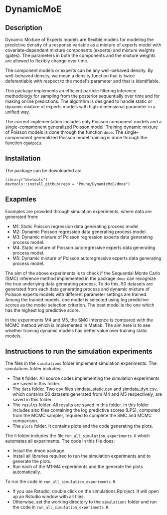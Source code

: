 # DynamicMoE

## Description

Dynamic Mixture of Experts models are flexible models for modeling the predictive density of a response variable as a mixture of experts model with covariate-dependent mixture components (experts) and mixture weights (gates). The parameters in both the components and the mixture weights are allowed to flexibly change over time.

The component models or experts can be any well-behaved density. By well-behaved density, we mean a density function that is twice deferentiable with respect to the model's parameter and that is identifiable.

This package implements an efficient particle filtering inference methodology for sampling from the posterior sequentially over time and for making online predictions. The algorithm is designed to handle static or dynamic mixture of experts models with high-dimensional parameter in a unified way.

The current implementation includes only Poisson component models and a single-compmonent generalized Poisson model. Training dynamic mixture of Poisson models is done through the function `dmoe`. The single-compmonent generalized Poisson model training is done through the function `dgenpois`.

## Installation

The package can be downloaded as:
```
library("devtools")
devtools::install_github(repo = "Pmune/DynamicMoE/dmoe")
```

## Exapmles

Examples are provided through simulation experiments, where data are generated from:

- M1: Static Poisson regression data generating process model.
- M2: Dynamic Poisson regression data generating process model.
- M3: Dynamic mixture of Poisson regression experts data generating process model.
- M4: Static mixture of Poisson autoregressive experts data generating process model.
- M5: Dynamic mixture of Poisson autoregressive experts data generating process model.

The aim of the above experiments is to check if the Sequential Monte Carlo (SMC) inference method implemented in the package `dmoe` can recognize the true underlying data generating process.
To do this,  $50$ datasets are generated from each data generating process and dynamic mixture of Poisson experts models with different parameter settings are trained. Among the trained models, one model is selected using log predictive scores as the model selection criterion. The best model is the one which has the highest log predictive score.

In the experiments M4 and M5, the SMC inference is compared with the MCMC method which is implemented in Matlab. The aim here is to see whether training dynamic models has better value over training static models.

## Instructions to run the simulation experiments

The files in the `simulations` folder implement simulation experiments. The simulations folder includes:

- The `R` folder. All source codes implementing the simulation experiments are saved in this folder.
- The `data` folder. Two csv files simdata_static.csv and simdata_dyn.csv, which contains $50$ datasets generated from M4 and M5 respectively, are saved in this folder.
- The `results` folder. All results are saved in this folder. In this folder includes also files containing the log predictive scores (LPS), computed from the MCMC sampler, required to complete the SMC and MCMC comparison.
- The `plots` folder. It contains plots and the code generating the plots.

The `R` folder includes the file `run_all_simulation_experiments.R` which automates all experiments. The code in this file does:

- Install the dmoe package
- Install all libraries required to run the simulation experiments and to generate the plots.
- Run each of the M1-M4 experiments and the generate the plots automatically.

To run the code in `run_all_simulation_experiments.R`:

- If you use Rstudio, double click on the simulations.Rproject. It will open up an Rstudio window with all files.
- Otherwise, set the working directory to the `simulations` folder and run the code in `run_all_simulation_experiments.R`.

